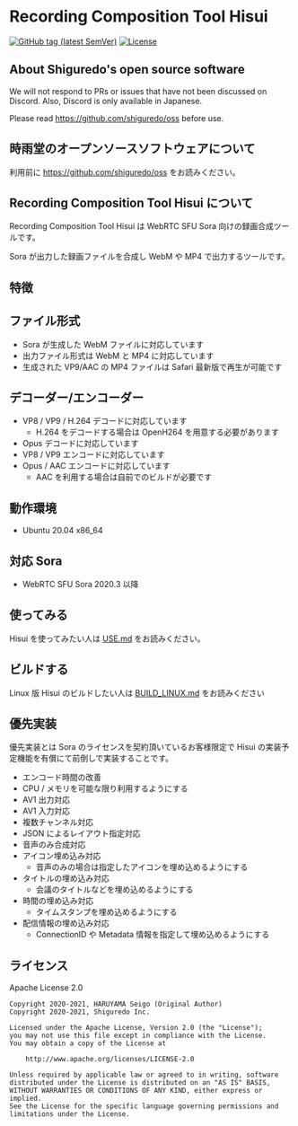 # Recording Composition Tool Hisui

[![GitHub tag (latest SemVer)](https://img.shields.io/github/tag/shiguredo/hisui.svg)](https://github.com/shiguredo/hisui)
[![License](https://img.shields.io/badge/License-Apache%202.0-blue.svg)](https://opensource.org/licenses/Apache-2.0)

## About Shiguredo's open source software

We will not respond to PRs or issues that have not been discussed on Discord. Also, Discord is only available in Japanese.

Please read https://github.com/shiguredo/oss before use.

## 時雨堂のオープンソースソフトウェアについて

利用前に https://github.com/shiguredo/oss をお読みください。

## Recording Composition Tool Hisui について

Recording Composition Tool Hisui は WebRTC SFU Sora 向けの録画合成ツールです。

Sora が出力した録画ファイルを合成し WebM や MP4 で出力するツールです。

## 特徴

## ファイル形式

- Sora が生成した WebM ファイルに対応しています
- 出力ファイル形式は WebM と MP4 に対応しています
- 生成された VP9/AAC の MP4 ファイルは Safari 最新版で再生が可能です

## デコーダー/エンコーダー

- VP8 / VP9 / H.264 デコードに対応しています
    - H.264 をデコードする場合は OpenH264 を用意する必要があります
- Opus デコードに対応しています
- VP8 / VP9 エンコードに対応しています
- Opus / AAC エンコードに対応しています
    - AAC を利用する場合は自前でのビルドが必要です

## 動作環境

- Ubuntu 20.04 x86_64

## 対応 Sora

- WebRTC SFU Sora 2020.3 以降

## 使ってみる

Hisui を使ってみたい人は [USE.md](doc/USE.md) をお読みください。

## ビルドする

Linux 版 Hisui のビルドしたい人は [BUILD_LINUX.md](doc/BUILD_LINUX.md) をお読みください


## 優先実装

優先実装とは Sora のライセンスを契約頂いているお客様限定で Hisui の実装予定機能を有償にて前倒しで実装することです。

- エンコード時間の改善
- CPU / メモリを可能な限り利用するようにする
- AV1 出力対応
- AV1 入力対応
- 複数チャンネル対応
- JSON によるレイアウト指定対応
- 音声のみ合成対応
- アイコン埋め込み対応
    - 音声のみの場合は指定したアイコンを埋め込めるようにする
- タイトルの埋め込み対応
    - 会議のタイトルなどを埋め込めるようにする
- 時間の埋め込み対応
    - タイムスタンプを埋め込めるようにする
- 配信情報の埋め込み対応
    - ConnectionID や Metadata 情報を指定して埋め込めるようにする

## ライセンス

Apache License 2.0

```
Copyright 2020-2021, HARUYAMA Seigo (Original Author)
Copyright 2020-2021, Shiguredo Inc.

Licensed under the Apache License, Version 2.0 (the "License");
you may not use this file except in compliance with the License.
You may obtain a copy of the License at

    http://www.apache.org/licenses/LICENSE-2.0

Unless required by applicable law or agreed to in writing, software
distributed under the License is distributed on an "AS IS" BASIS,
WITHOUT WARRANTIES OR CONDITIONS OF ANY KIND, either express or implied.
See the License for the specific language governing permissions and
limitations under the License.
```

